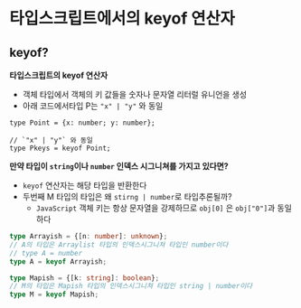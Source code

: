 # 타입스크립트에서의 keyof 연산자

## keyof?

**타입스크립트의 keyof 연산자**

- 객체 타입에서 객체의 키 값들을 숫자나 문자열 리터럴 유니언을 생성
- 아래 코드에서타입 P는 `"x" | "y"` 와 동일

```tsx
type Point = {x: number; y: number};

// `"x" | "y"` 와 동일
type Pkeys = keyof Point;
```

**만약 타입이 `string`이나 `number` 인덱스 시그니쳐를 가지고 있다면?**

- `keyof` 연산자는 해당 타입을 반환한다
- 두번째 M 타입의 타입은 왜 `stirng | number`로 타입추론될까?
  - `JavaScript` 객체 키는 항상 문자열을 강제하므로 `obj[0]` 은 `obj["0"]`과 동일하다

```ts
type Arrayish = {[n: number]: unknown};
// A의 타입은 Arraylist 타입의 인덱스시그니쳐 타입인 number이다
// type A = number
type A = keyof Arrayish;

type Mapish = {[k: string]: boolean};
// M의 타입은 Mapish 타입의 인덱스시그니쳐 타입인 string | number이다
type M = keyof Mapish;
```
